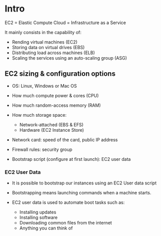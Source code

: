 # Intro

EC2 = Elastic Compute Cloud = Infrastructure as a Service

It mainly consists in the capability of:

- Rending virtual machines (EC2)
- Storing data on virtual drives (EBS)
- Distributing load across machines (ELB)
- Scaling the services using an auto-scaling group (ASG)

## EC2 sizing & configuration options

- OS: Linux, Windows or Mac OS
- How much compute power & cores (CPU)
- How much random-access memory (RAM)
- How much storage space:

  - Network-attached (EBS & EFS)
  - Hardware (EC2 Instance Store)

- Network card: speed of the card, public IP address
- Firewall rules: security group
- Bootstrap script (configure at first launch): EC2 user data

### EC2 User Data

- It is possible to bootstrap our instances using an EC2 User data script
- Bootstrapping means launching commands when a machine starts.
- EC2 user data is used to automate boot tasks such as:

  - Installing updates
  - Installing software
  - Downloading common files from the internet
  - Anything you can think of
